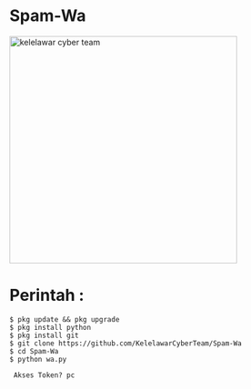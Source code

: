 # Spam-Wa
<img src="https://f.top4top.io/p_26169loc70.jpg" width="400" height="400" alt="kelelawar cyber team">
<br>
   
# Perintah :

    $ pkg update && pkg upgrade
    $ pkg install python
    $ pkg install git
    $ git clone https://github.com/KelelawarCyberTeam/Spam-Wa
    $ cd Spam-Wa
    $ python wa.py
    
     Akses Token? pc
    
